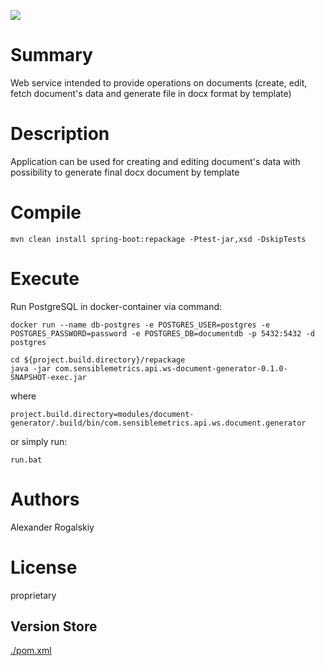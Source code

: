 ![](https://github.com/AlexRogalskiy/ws-documents/workflows/Document-Generator-Web-Service/badge.svg??branch=master&event=push)

# Summary

Web service intended to provide operations on documents (create, edit, fetch document's data and generate file in docx format by template)

# Description

Application can be used for creating and editing document's data with possibility to generate final docx document by template

# Compile

```
mvn clean install spring-boot:repackage -Ptest-jar,xsd -DskipTests
```

# Execute

Run PostgreSQL in docker-container via command:

```
docker run --name db-postgres -e POSTGRES_USER=postgres -e POSTGRES_PASSWORD=password -e POSTGRES_DB=documentdb -p 5432:5432 -d postgres
```

```
cd ${project.build.directory}/repackage
java -jar com.sensiblemetrics.api.ws-document-generator-0.1.0-SNAPSHOT-exec.jar
```

where

```
project.build.directory=modules/document-generator/.build/bin/com.sensiblemetrics.api.ws.document.generator
```

or simply run:

```
run.bat
```

# Authors

Alexander Rogalskiy

# License

proprietary

## Version Store

[./pom.xml](./pom.xml)
